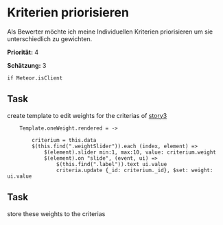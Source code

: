 # Kriterien priorisieren


Als Bewerter möchte ich meine Individuellen Kriterien priorisieren um sie unterschiedlich zu gewichten.

**Priorität:** 4

**Schätzung:** 3



	if Meteor.isClient

		



## Task 
create template to edit weights for the criterias of [story3](story3.coffee.md)



	
		Template.oneWeight.rendered = ->

			criterium = this.data
			$(this.find(".weightSlider")).each (index, element) =>
				$(element).slider min:1, max:10, value: criterium.weight 
				$(element).on "slide", (event, ui) =>
					$(this.find(".label")).text ui.value
					criteria.update {_id: criterium._id}, $set: weight: ui.value

					
		


## Task
store these weights to the criterias
